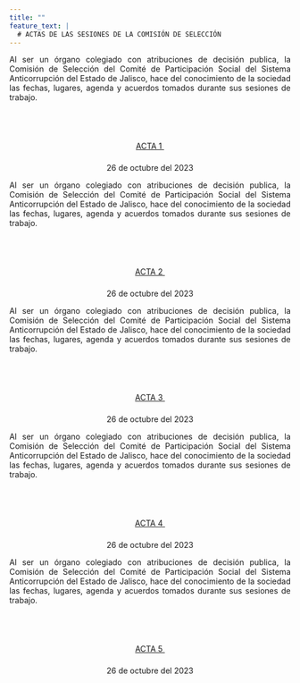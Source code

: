 ```yaml
---
title: ""
feature_text: |
  # ACTAS DE LAS SESIONES DE LA COMISIÓN DE SELECCIÓN
---
```


<p style="text-align:justify">Al ser un órgano colegiado con atribuciones de decisión publica, la Comisión de Selección del Comité de Participación Social del Sistema Anticorrupción del Estado de Jalisco, hace del conocimiento de la sociedad las fechas, lugares, agenda y acuerdos tomados durante sus sesiones de trabajo.

<div class="flex-grid-fourths  actas" style="overflow-x: hidden;">

<div class="col"><div style="text-align:center"> <br>
<a href="/actas/ACTA 1-2023.pdf" class="svg_text_link2"> <svg class="icon" role="img" style="width: 32px; height: 32px;"> <use xlink:href="#doc-pdf"></use></svg><br>
<span class="specialunderline3  bigg" style="line-height: 2rem;">ACTA 1&nbsp;</span> </a><p></p><span class="small">26 de octubre del 2023</span><p></p></div> </div>
</p>
<p style="text-align:justify">Al ser un órgano colegiado con atribuciones de decisión publica, la Comisión de Selección del Comité de Participación Social del Sistema Anticorrupción del Estado de Jalisco, hace del conocimiento de la sociedad las fechas, lugares, agenda y acuerdos tomados durante sus sesiones de trabajo.

<div class="flex-grid-fourths  actas" style="overflow-x: hidden;">

<div class="col"><div style="text-align:center"> <br>
<a href="/actas/ACTA 2-2023.pdf" class="svg_text_link2"> <svg class="icon" role="img" style="width: 32px; height: 32px;"> <use xlink:href="#doc-pdf"></use></svg><br>
<span class="specialunderline3  bigg" style="line-height: 2rem;">ACTA 2&nbsp;</span> </a><p></p><span class="small">26 de octubre del 2023</span><p></p></div> </div>
</p>
<p style="text-align:justify">Al ser un órgano colegiado con atribuciones de decisión publica, la Comisión de Selección del Comité de Participación Social del Sistema Anticorrupción del Estado de Jalisco, hace del conocimiento de la sociedad las fechas, lugares, agenda y acuerdos tomados durante sus sesiones de trabajo.

<div class="flex-grid-fourths  actas" style="overflow-x: hidden;">

<div class="col"><div style="text-align:center"> <br>
<a href="/actas/ACTA 3-2023.pdf" class="svg_text_link2"> <svg class="icon" role="img" style="width: 32px; height: 32px;"> <use xlink:href="#doc-pdf"></use></svg><br>
<span class="specialunderline3  bigg" style="line-height: 2rem;">ACTA 3&nbsp;</span> </a><p></p><span class="small">26 de octubre del 2023</span><p></p></div> </div>
</p>
<p style="text-align:justify">Al ser un órgano colegiado con atribuciones de decisión publica, la Comisión de Selección del Comité de Participación Social del Sistema Anticorrupción del Estado de Jalisco, hace del conocimiento de la sociedad las fechas, lugares, agenda y acuerdos tomados durante sus sesiones de trabajo.

<div class="flex-grid-fourths  actas" style="overflow-x: hidden;">

<div class="col"><div style="text-align:center"> <br>
<a href="/actas/ACTA 4-2023.pdf" class="svg_text_link2"> <svg class="icon" role="img" style="width: 32px; height: 32px;"> <use xlink:href="#doc-pdf"></use></svg><br>
<span class="specialunderline3  bigg" style="line-height: 2rem;">ACTA 4&nbsp;</span> </a><p></p><span class="small">26 de octubre del 2023</span><p></p></div> </div>
</p>
<p style="text-align:justify">Al ser un órgano colegiado con atribuciones de decisión publica, la Comisión de Selección del Comité de Participación Social del Sistema Anticorrupción del Estado de Jalisco, hace del conocimiento de la sociedad las fechas, lugares, agenda y acuerdos tomados durante sus sesiones de trabajo.

<div class="flex-grid-fourths  actas" style="overflow-x: hidden;">

<div class="col"><div style="text-align:center"> <br>
<a href="/actas/ACTA 5-2023.pdf" class="svg_text_link2"> <svg class="icon" role="img" style="width: 32px; height: 32px;"> <use xlink:href="#doc-pdf"></use></svg><br>
<span class="specialunderline3  bigg" style="line-height: 2rem;">ACTA 5&nbsp;</span> </a><p></p><span class="small">26 de octubre del 2023</span><p></p></div> </div>

<p></p><p></p>
<!---
<div class="flex-grid-fourths  actas" style="overflow-x: hidden;">
<!---
<div class="col"><div style="text-align:center"> <br>
<a href="/actas/ACTA_1_18_DE_AGOSTO_DEL_2022.pdf" class="svg_text_link2"> <svg class="icon" role="img" style="width: 32px; height: 32px;"> <use xlink:href="#doc-pdf"></use></svg><br>
<span class="specialunderline3  bigg" style="line-height: 2rem;">ACTA 1&nbsp;</span> </a><p></p><span class="small">18 de Agosto del 2022</span><p></p></div> </div>

<!---
<div class="col"><div style="text-align:center"> <br>
 <a href="/actas/ACTA_2_23_DE_AGOSTO_DEL_2022.pdf" class="svg_text_link2"> <svg class="icon" role="img" style="width: 32px; height: 32px;"> <use xlink:href="#doc-pdf"></use></svg><br>
<span class="specialunderline3  bigg" style="line-height: 2rem;">ACTA 2&nbsp;</span> </a><p></p><span class="small">23 de Agosto del 2022</span><p></p></div> </div>


<div class="col"><div style="text-align:center"> <br>
 <a href="/actas/ACTA_3_19_DE_SEPTIEMBRE_DEL_2022.pdf" class="svg_text_link2"> <svg class="icon" role="img" style="width: 32px; height: 32px;"> <use xlink:href="#doc-pdf"></use></svg><br>
<span class="specialunderline3  bigg" style="line-height: 2rem;">ACTA 3&nbsp;</span> </a><p></p><span class="small">19 de Septiembre del 2022</span><p></p></div> </div>

<div class="col"><div style="text-align:center"> <br>
 <a href="/actas/ACTA_4_18_DE_OCTUBRE_DEL_2022.pdf" class="svg_text_link2"> <svg class="icon" role="img" style="width: 32px; height: 32px;"> <use xlink:href="#doc-pdf"></use></svg><br>
<span class="specialunderline3  bigg" style="line-height: 2rem;">ACTA 4&nbsp;</span> </a><p></p><span class="small">18 de Octubre del 2022</span><p></p></div> </div>

--->

</div>


<p></p>

<!---
<div class="flex-grid-fourths2  actas">

<div class="col"><div style="text-align:center"> <br>
 <a href="/actas/ACTA_5_19_DE_OCTUBRE_DEL_2022.pdf" class="svg_text_link2"> <svg class="icon" role="img" style="width: 32px; height: 32px;"> <use xlink:href="#doc-pdf"></use></svg><br>
<span class="specialunderline3  bigg" style="line-height: 2rem;">ACTA 5&nbsp;</span> </a><p></p><span class="small">19 de Octubre del 2022</span><p></p></div> </div>

<div class="col"><div style="text-align:center"> <br>
 <a href="/actas/ACTA_6_24_DE_OCTUBRE_DEL_2022.pdf" class="svg_text_link2"> <svg class="icon" role="img" style="width: 32px; height: 32px;"> <use xlink:href="#doc-pdf"></use></svg><br> 
<span class="specialunderline3  bigg" style="line-height: 2rem;">ACTA 6&nbsp;</span> </a><p></p><span class="small">24 de Octubre de 2022</span><p></p></div> </div>

<div class="col"><div style="text-align:center"> <br>
 <a href="/actas/ACTA_7_25_DE_OCTUBRE_DEL_2022.pdf" class="svg_text_link2"> <svg class="icon" role="img" style="width: 32px; height: 32px;"> <use xlink:href="#doc-pdf"></use></svg><br> 
<span class="specialunderline3  bigg" style="line-height: 2rem;">ACTA 7&nbsp;</span> </a><p></p><span class="small">25 de Octubre de 2022</span><p></p></div> </div>


<!-- <div class="col"><div style="text-align:center"> <br>
 <a href="/actas/Acta_06_sesion_virtualypresencial_2020.PDF" class="svg_text_link2"> <svg class="icon" role="img" style="width: 32px; height: 32px;"> <use xlink:href="#doc-pdf"></use></svg><br>
<span class="specialunderline3  bigg" style="line-height: 2rem;">ACTA 6&nbsp;</span> </a><p></p><span class="small">28 de octubre de 2020</span><p></p></div> </div>
</div> -->





<p></p>
<p></p>
<p></p>
<p></p>

